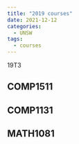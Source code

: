 ```yaml
---
title: "2019 courses"
date: 2021-12-12
categories:
  - UNSW
tags:
  - courses
---
```


<!-- ---
layout: page
title: 2019
permalink: /UNSW/courses/2019
parent: UNSW
--- -->

19T3

## COMP1511
## COMP1131
## MATH1081